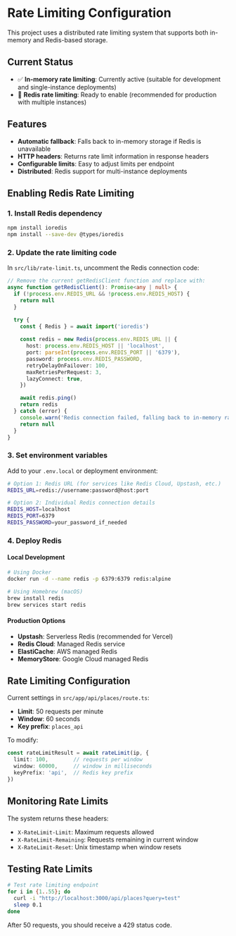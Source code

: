 # Rate Limiting Configuration

This project uses a distributed rate limiting system that supports both in-memory and Redis-based storage.

## Current Status

- ✅ **In-memory rate limiting**: Currently active (suitable for development and single-instance deployments)
- 🔄 **Redis rate limiting**: Ready to enable (recommended for production with multiple instances)

## Features

- **Automatic fallback**: Falls back to in-memory storage if Redis is unavailable
- **HTTP headers**: Returns rate limit information in response headers
- **Configurable limits**: Easy to adjust limits per endpoint
- **Distributed**: Redis support for multi-instance deployments

## Enabling Redis Rate Limiting

### 1. Install Redis dependency

```bash
npm install ioredis
npm install --save-dev @types/ioredis
```

### 2. Update the rate limiting code

In `src/lib/rate-limit.ts`, uncomment the Redis connection code:

```typescript
// Remove the current getRedisClient function and replace with:
async function getRedisClient(): Promise<any | null> {
  if (!process.env.REDIS_URL && !process.env.REDIS_HOST) {
    return null
  }

  try {
    const { Redis } = await import('ioredis')
    
    const redis = new Redis(process.env.REDIS_URL || {
      host: process.env.REDIS_HOST || 'localhost',
      port: parseInt(process.env.REDIS_PORT || '6379'),
      password: process.env.REDIS_PASSWORD,
      retryDelayOnFailover: 100,
      maxRetriesPerRequest: 3,
      lazyConnect: true,
    })

    await redis.ping()
    return redis
  } catch (error) {
    console.warn('Redis connection failed, falling back to in-memory rate limiting:', error)
    return null
  }
}
```

### 3. Set environment variables

Add to your `.env.local` or deployment environment:

```bash
# Option 1: Redis URL (for services like Redis Cloud, Upstash, etc.)
REDIS_URL=redis://username:password@host:port

# Option 2: Individual Redis connection details
REDIS_HOST=localhost
REDIS_PORT=6379
REDIS_PASSWORD=your_password_if_needed
```

### 4. Deploy Redis

#### Local Development
```bash
# Using Docker
docker run -d --name redis -p 6379:6379 redis:alpine

# Using Homebrew (macOS)
brew install redis
brew services start redis
```

#### Production Options
- **Upstash**: Serverless Redis (recommended for Vercel)
- **Redis Cloud**: Managed Redis service
- **ElastiCache**: AWS managed Redis
- **MemoryStore**: Google Cloud managed Redis

## Rate Limiting Configuration

Current settings in `src/app/api/places/route.ts`:
- **Limit**: 50 requests per minute
- **Window**: 60 seconds
- **Key prefix**: `places_api`

To modify:
```typescript
const rateLimitResult = await rateLimit(ip, {
  limit: 100,        // requests per window
  window: 60000,     // window in milliseconds
  keyPrefix: 'api',  // Redis key prefix
})
```

## Monitoring Rate Limits

The system returns these headers:
- `X-RateLimit-Limit`: Maximum requests allowed
- `X-RateLimit-Remaining`: Requests remaining in current window
- `X-RateLimit-Reset`: Unix timestamp when window resets

## Testing Rate Limits

```bash
# Test rate limiting endpoint
for i in {1..55}; do
  curl -i "http://localhost:3000/api/places?query=test"
  sleep 0.1
done
```

After 50 requests, you should receive a 429 status code.